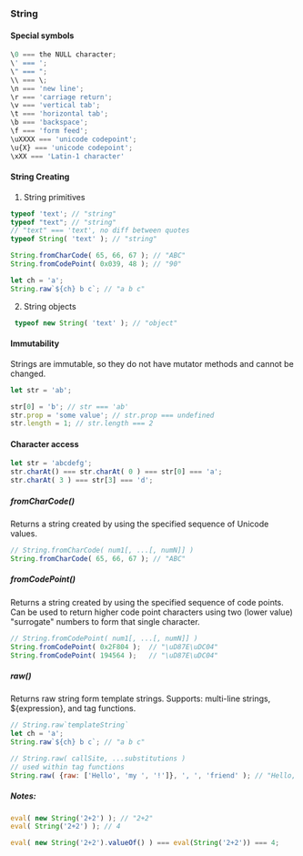 ### String
#### Special symbols
```javascript
\0 === the NULL character;
\' === ';
\" === ";
\\ === \;
\n === 'new line';
\r === 'carriage return';
\v === 'vertical tab';
\t === 'horizontal tab';
\b === 'backspace';
\f === 'form feed';
\uXXXX === 'unicode codepoint';
\u{X} === 'unicode codepoint';
\xXX === 'Latin-1 character'
```
#### String Creating
1. String primitives
  ```javascript
  typeof 'text'; // "string"
  typeof "text"; // "string"
  // "text" === 'text', no diff between quotes
  typeof String( 'text' ); // "string"
  
  String.fromCharCode( 65, 66, 67 ); // "ABC"
  String.fromCodePoint( 0x039, 48 ); // "90"
  
  let ch = 'a';
  String.raw`${ch} b c`; // "a b c"
  ```
2. String objects
  ```javascript
   typeof new String( 'text' ); // "object"
  ```

#### Immutability
Strings are immutable, so they do not have mutator methods and cannot be changed.
```javascript
let str = 'ab';

str[0] = 'b'; // str === 'ab'
str.prop = 'some value'; // str.prop === undefined
str.length = 1; // str.length === 2
```

#### Character access
```javascript
let str = 'abcdefg';
str.charAt() === str.charAt( 0 ) === str[0] === 'a';
str.charAt( 3 ) === str[3] === 'd';
```

##### fromCharCode()
Returns a string created by using the specified sequence of Unicode values.
```javascript
// String.fromCharCode( num1[, ...[, numN]] )
String.fromCharCode( 65, 66, 67 ); // "ABC"
```

##### fromCodePoint()
Returns a string created by using the specified sequence of code points.
Can be used to return higher code point characters using two (lower value) "surrogate" numbers to form that single character.
```javascript
// String.fromCodePoint( num1[, ...[, numN]] )
String.fromCodePoint( 0x2F804 );  // "\uD87E\uDC04"
String.fromCodePoint( 194564 );   // "\uD87E\uDC04"
```

##### raw()
Returns raw string form template strings.
Supports: multi-line strings, ${expression}, and tag functions.
```javascript
// String.raw`templateString`
let ch = 'a';
String.raw`${ch} b c`; // "a b c"

// String.raw( callSite, ...substitutions )
// used within tag functions
String.raw( {raw: ['Hello', 'my ', '!']}, ', ', 'friend' ); // "Hello, my friend!"
```

##### Notes:
```javascript
eval( new String('2+2') ); // "2+2"
eval( String('2+2') ); // 4

eval( new String('2+2').valueOf() ) === eval(String('2+2')) === 4;
```
  